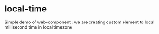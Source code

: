 # local-time
Simple demo of web-component : we are creating custom element to local millisecond time in local timezone 
